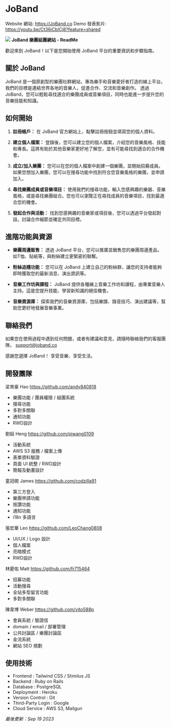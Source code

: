 # JoBand
Website 網站: https://JoBand.co
Demo 發表影片:  https://youtu.be/Ct36iCblCj8?feature=shared

![](https://hackmd.io/_uploads/rJYsSaMJp.jpg)
**JoBand 樂團組團網站 - ReadMe**

歡迎來到 JoBand！以下是您開始使用 JoBand 平台的重要資訊和步驟指南。

## 關於 JoBand

JoBand 是一個原創型的樂團社群網站，專為樂手和音樂愛好者打造的線上平台。
我們的目標是連結世界各地的音樂人，促進合作、交流和音樂創作。
透過 JoBand，您可以輕鬆尋找適合的樂團成員或音樂項目，同時也能進一步提升您的音樂技能和知識。

## 如何開始

1. **註冊帳戶：** 在 JoBand 官方網站上，點擊註冊按鈕並填寫您的個人資料。

2. **建立個人檔案：** 登錄後，您可以建立您的個人檔案，介紹您的音樂風格、技能和專長。這將有助於其他音樂家更好地了解您，並有可能尋找到適合的合作機會。

3. **成立/加入樂團：** 您可以在您的個人檔案中創建一個樂團，並開始招募成員。如果您想加入樂團，您可以在搜尋功能中找到符合您音樂風格的樂團，並申請加入。

4. **尋找樂團成員或音樂項目：** 使用我們的搜尋功能，輸入您感興趣的樂器、音樂風格，或是尋找樂團組合。您也可以瀏覽正在尋找成員的音樂項目，找到最適合您的機會。

5. **發起合作與活動：** 找到您感興趣的音樂家或項目後，您可以透過平台發起對話，討論合作細節並確定共同目標。

## 進階功能與資源

- **樂團周邊販售：** 透過 JoBand 平台，您可以推廣並銷售您的樂團周邊產品，如T恤、貼紙等，與粉絲建立更緊密的聯繫。

- **粉絲追隨功能：** 您可以在 JoBand 上建立自己的粉絲群，讓您的支持者能夠即時獲取您的最新消息、演出資訊等。

- **音樂工作坊與課程：** JoBand 提供各種線上音樂工作坊和課程，由專業音樂人主持。這是您提升技能、學習新知識的絕佳機會。

- **音樂資源庫：** 探索我們的音樂資源庫，包括樂譜、錄音技巧、演出建議等，幫助您更好地發展音樂事業。

## 聯絡我們

如果您在使用過程中遇到任何問題，或者有建議和意見，請隨時聯絡我們的客服團隊。 
support@joband.co

感謝您選擇 JoBand！
享受音樂、享受生活。

## 開發團隊
梁育豪 Hao
https://github.com/andy840818
- 樂團功能 / 團員權限 / 組團系統
- 搜尋功能
- 多對多關聯
- 通知功能
- RWD設計

劉姮 Heng
https://github.com/pjwang0109
- 活動系統
- AWS S3 服務 / 檔案上傳
- 表單資料驗證
- 頁面 UI 統整 / RWD設計
- 簡報及動畫設計

童冠硯 James
https://github.com/codzilla91
- 第三方登入
- 樂團申請功能
- 按讚功能 
- 通知功能
- i18n 多語言

張宏華 Leo
https://github.com/LeoChang0808
- UI/UX / Logo 設計
- 個人檔案
- 亮暗模式
- RWD設計

林靂佑 Matt
https://github.com/fr715464
- 招募功能
- 活動搜尋
- 全站多型留言功能
- 多對多關聯

陳韋博 Weber
https://github.com/vito588p
- 會員系統 / 驗證信
- domain / email / 部署管理
- 公共討論區 / 樂團討論區
- 金流系統
- 網站 SEO 規劃 

## 使用技術
* Frontend : Tailwind CSS / Stimilus JS
* Backend : Ruby on Rails
* Database : PostgreSQL
* Deployment : Heroku
* Version Control : Git
* Third-Party Login : Google
* Cloud Service : AWS S3, Mailgun


*最後更新：Sep 19 2023*
